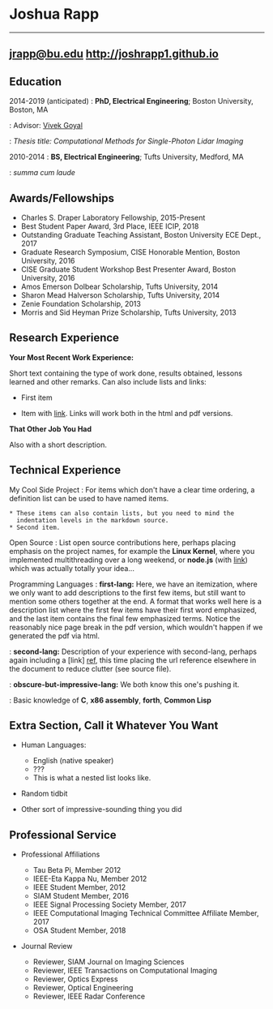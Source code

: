 Joshua Rapp
============

---------------------------
jrapp@bu.edu
http://joshrapp1.github.io                                         
---------------------------

Education
---------

2014-2019 (anticipated)
:   **PhD, Electrical Engineering**; Boston University, Boston, MA
    
:    Advisor: [Vivek Goyal](http://www.bu.edu/eng/profile/vivek-goyal/)
    
:    *Thesis title: Computational Methods for Single-Photon Lidar Imaging*

2010-2014
:   **BS, Electrical Engineering**; Tufts University, Medford, MA

:    *summa cum laude*

Awards/Fellowships
------------------

* Charles S. Draper Laboratory Fellowship, 2015-Present
* Best Student Paper Award, 3rd Place, IEEE ICIP, 2018
* Outstanding Graduate Teaching Assistant, Boston University ECE Dept., 2017
* Graduate Research Symposium, CISE Honorable Mention, Boston University, 2016
* CISE Graduate Student Workshop Best Presenter Award, Boston University, 2016
* Amos Emerson Dolbear Scholarship, Tufts University, 2014
* Sharon Mead Halverson Scholarship, Tufts University, 2014
* Zenie Foundation Scholarship, 2013
* Morris and Sid Heyman Prize Scholarship, Tufts University, 2013

Research Experience
----------

**Your Most Recent Work Experience:**

Short text containing the type of work done, results obtained,
lessons learned and other remarks. Can also include lists and
links:

* First item

* Item with [link](http://www.example.com). Links will work both in
  the html and pdf versions.

**That Other Job You Had**

Also with a short description.

Technical Experience
--------------------

My Cool Side Project
:   For items which don't have a clear time ordering, a definition
    list can be used to have named items.

    * These items can also contain lists, but you need to mind the
      indentation levels in the markdown source.
    * Second item.

Open Source
:   List open source contributions here, perhaps placing emphasis on
    the project names, for example the **Linux Kernel**, where you
    implemented multithreading over a long weekend, or **node.js**
    (with [link](http://nodejs.org)) which was actually totally
    your idea...

Programming Languages
:   **first-lang:** Here, we have an itemization, where we only want
    to add descriptions to the first few items, but still want to
    mention some others together at the end. A format that works well
    here is a description list where the first few items have their
    first word emphasized, and the last item contains the final few
    emphasized terms. Notice the reasonably nice page break in the pdf
    version, which wouldn't happen if we generated the pdf via html.

:   **second-lang:** Description of your experience with second-lang,
    perhaps again including a [link] [ref], this time placing the url
    reference elsewhere in the document to reduce clutter (see source
    file). 

:   **obscure-but-impressive-lang:** We both know this one's pushing
    it.

:   Basic knowledge of **C**, **x86 assembly**, **forth**, **Common Lisp**

[ref]: https://github.com/githubuser/superlongprojectname

Extra Section, Call it Whatever You Want
----------------------------------------

* Human Languages:

     * English (native speaker)
     * ???
     * This is what a nested list looks like.

* Random tidbit

* Other sort of impressive-sounding thing you did

Professional Service
--------------------
* Professional Affiliations
    * Tau Beta Pi, Member 2012
    * IEEE-Eta Kappa Nu, Member 2012
    * IEEE Student Member, 2012
    * SIAM Student Member, 2016
    * IEEE Signal Processing Society Member, 2017
    * IEEE Computational Imaging Technical Committee Affiliate Member, 2017
    * OSA Student Member, 2018
    
* Journal Review
    * Reviewer, SIAM Journal on Imaging Sciences
    * Reviewer, IEEE Transactions on Computational Imaging
    * Reviewer, Optics Express
    * Reviewer, Optical Engineering
    * Reviewer, IEEE Radar Conference
